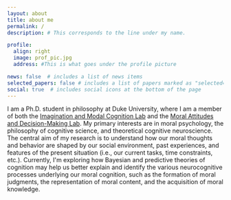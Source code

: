 ```yaml
---
layout: about
title: about me
permalink: /
description: # This corresponds to the line under my name.

profile:
  align: right
  image: prof_pic.jpg
  address: #This is what goes under the profile picture

news: false  # includes a list of news items
selected_papers: false # includes a list of papers marked as "selected={true}"
social: true  # includes social icons at the bottom of the page
---
```


I am a Ph.D. student in philosophy at Duke University, where I am a member of both the [Imagination and Modal Cognition Lab](https://www.imclab.org/) and the [Moral Attitudes and Decision-Making Lab](https://kenan.ethics.duke.edu/mad-lab/). My primary interests are in moral psychology, the philosophy of cognitive science, and theoretical cognitive neuroscience. The central aim of my research is to understand how our moral thoughts and behavior are shaped by our social environment, past experiences, and features of the present situation (i.e., our current tasks, time constraints, etc.). Currently, I'm exploring how Bayesian and predictive theories of cognition may help us better explain and identify the various neurocognitive processes underlying our moral cognition, such as the formation of moral judgments, the representation of moral content, and the acquisition of moral knowledge.
